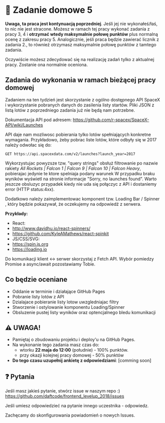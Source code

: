 # 📖 Zadanie domowe 5

**Uwaga, ta praca jest kontynuacją poprzedniej**. Jeśli jej nie wykonałeś/łaś, to nic nie jest stracone. Możesz w ramach tej pracy wykonać zadania z pracy 3, 4 i  **otrzymać wtedy maksymalnie połowę punktów** plus normalną ocenę z zakresu pracy 5. Analogicznie, jeśli praca będzie zawierać licznik z zadania 2., to również otrzymasz maksymalnie połowę punktów z tamtego zadania.

Oczywiście możesz zdecydować się na realizację zadań tylko z aktualnej pracy. Zostanie ona normalnie oceniona.

## Zadania do wykonania w ramach bieżącej pracy domowej

Zadaniem na ten tydzień jest skorzystanie z ogólno dostępnego API SpaceX i wykorzystanie pobranych danych do zasilenia listy startów.   Pliki JSON z listą lotów z poprzedniego zadania już nie będą nam potrzebne.

Dokumentacja API pod adresem:
https://github.com/r-spacex/SpaceX-API/wiki/Launches

API daje nam mozliwosc pobierania tylko lotów spełniających konkretne wymagania.
Przykładowo, żeby pobrac liste lotów, które odbyły się w 2017 należy odwołac się do:

```GET https://api.spacexdata.com/v2/launches?launch_year=2017```

Wykorzystujac powyzsze tzw. "query strings" obsłuż filtrowanie po nazwie rakiety *All Rockets | Falcon 1 | Falcon 9 | Falcon 10 | Falcon Heavy*, pobierajac jedynie te ktore spelniaja podany warunek
W przypadku braku wyników wyświetl na stronie informacje "Sorry, no launches found".
Warto jeszcze obsluzyc przypadek kiedy nie uda się połączyc z API i dostaniemy error (HTTP status:4xx).

Dodatkowo należy zaimplementowac komponent tzw. Loading Bar / Spinner , który będzie pokazywał, że oczekujemy na odpowiedź z serwera.

**Przykłady:**
- React:
- http://www.davidhu.io/react-spinners/
- https://github.com/KyleAMathews/react-spinkit
- JS/CSS/SVG:
- https://spin.js.org
- https://loading.io  

Do komunikacji klient ↔ serwer skorzystaj z Fetch API.
Wybór pomiedzy Promise a async/await pozostawiamy Tobie.

## Co będzie oceniane

* Oddanie w terminie i działające GitHub Pages
* Pobranie listy lotów z API
* Dzialajace pobieranie listy lotow uwzgledniajac filtry
* Stworzenie i ostylowanie komponentu Loading/Spinner
* Obsluzenie pustej listy wyników oraz optencjalnego bledu komunikacji

## ⚠️ UWAGA!
- Pamiętaj o zbudowaniu projektu i deploy'u na GitHub Pages.
- Na wykonanie tego zadania masz czas do:
  - wtorku **22 maja do 12:00** (południe) - 100% punktów.
  - przy okazji kolejnej pracy domowej - 50% punktów
- **Do tego czasu uzupełnij ankietę z odpowiedziami**: [comming soon]

## ❓ Pytania

Jeśli masz jakieś pytanie, stwórz issue w naszym repo :)  https://github.com/daftcode/frontend_levelup_2018/issues

Jeśli umiesz odpowiedzieć na pytanie innego uczestnika - odpowiedz.

Zachęcamy do skonfigurowania powiadomień o nowych Issues.


